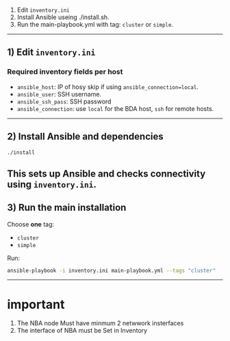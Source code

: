 

1. Edit `inventory.ini` 
2. Install Ansible useing ./install.sh.
3. Run the main-playbook.yml with  tag: `cluster` or `simple`.

---

## 1) Edit `inventory.ini`

### Required inventory fields per host

* `ansible_host`: IP of hosy skip if using `ansible_connection=local`.
* `ansible_user`: SSH username.
* `ansible_ssh_pass`: SSH password
* `ansible_connection`: use `local` for the BDA host, `ssh` for remote hosts.

---

## 2) Install Ansible and dependencies

```bash
./install
```
This sets up Ansible and checks connectivity using  `inventory.ini`.
---

## 3) Run the main installation

Choose **one** tag:

* `cluster`
* `simple`

Run:

```bash
ansible-playbook -i inventory.ini main-playbook.yml --tags "cluster"
```

---


# important
1. The NBA node Must have minmum 2 netwwork insterfaces
2. The interface of NBA must be Set in Inventory
